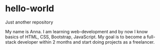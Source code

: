 # hello-world
Just another repository

My name is Anna. I am learning web-development and by now I know basics of HTML, CSS, Bootstrap, JavaScript. My goal is to become a full-stack developer within 2 months and start doing projects as a freelancer.
